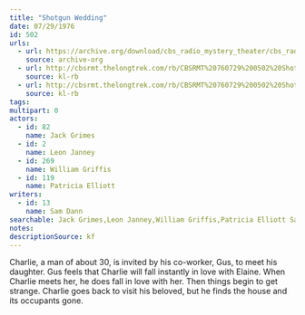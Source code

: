 ```yaml
---
title: "Shotgun Wedding"
date: 07/29/1976
id: 502
urls: 
  - url: https://archive.org/download/cbs_radio_mystery_theater/cbs_radio_mystery_theater-0501-0550.zip/cbs_radio_mystery_theater-0501-0550%2Fcbsrmt_0502_shotgun_wedding.mp3
    source: archive-org
  - url: http://cbsrmt.thelongtrek.com/rb/CBSRMT%20760729%200502%20Shotgun%20Wedding_wuwm.mp3
    source: kl-rb
  - url: http://cbsrmt.thelongtrek.com/rb/CBSRMT%20760729%200502%20Shotgun%20Wedding_wbbm_rb.mp3
    source: kl-rb
tags: 
multipart: 0
actors:  
  - id: 82
    name: Jack Grimes  
  - id: 2
    name: Leon Janney  
  - id: 269
    name: William Griffis  
  - id: 119
    name: Patricia Elliott
writers:  
  - id: 13
    name: Sam Dann
searchable: Jack Grimes,Leon Janney,William Griffis,Patricia Elliott Sam Dann
notes: 
descriptionSource: kf
---
```

Charlie, a man of about 30, is invited by his co-worker, Gus, to meet his daughter. Gus feels that Charlie will fall instantly in love with Elaine. When Charlie meets her, he does fall in love with her. Then things begin to get strange. Charlie goes back to visit his beloved, but he finds the house and its occupants gone.